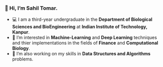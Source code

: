 ### 👋 Hi, I’m Sahil Tomar.
- 💻 I am a third-year undergraduate in the **Department of Biological Sciences and BioEngineering** at **Indian Institute of Technology, Kanpur**.
- 👀 I’m interested in **Machine-Learning** and **Deep Learning** techniques and thier implementations in the fields of **Finance** and **Computational Biology**.
- 🌱 I’m also working on my skills in **Data Structures and Algorithms** problems. 

<!---
Sahil-Tomar/Sahil-Tomar is a ✨ special ✨ repository because its `README.md` (this file) appears on your GitHub profile.
You can click the Preview link to take a look at your changes.
--->
